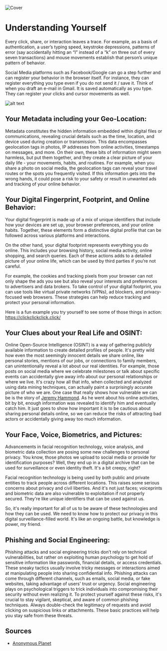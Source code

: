 ![Cover](/assets/covers/understanding-yourself.png)

# Understanding Yourself

Every click, share, or interaction leaves a trace. For example, as a basis of authentication, a user’s typing speed, keystroke depressions, patterns of error (say accidentally hitting an “l” instead of a “k” on three out of every seven transactions) and mouse movements establish that person’s unique pattern of behavior.

Social Media platforms such as Facebook/Google can go a step further and can register your behavior in the browser itself. For instance, they can register everything you type even if you do not send it / save it. Think of when you draft an e-mail in Gmail. It is saved automatically as you type. They can register your clicks and cursor movements as well.

![alt text](/assets/covers/data-collection.png)

## Your Metadata including your Geo-Location:

Metadata constitutes the hidden information embedded within digital files or communications, revealing crucial details such as the time, location, and device used during creation or transmission. This data encompasses geolocation tags in photos, IP addresses from online activities, timestamps on messages, and more. On their own, these bits of information might seem harmless, but put them together, and they create a clear picture of your daily life - your movements, habits, and routines. For example, when you share a photo on social media, the geolocation tags can reveal your travel routes or the spots you frequently visited. If this information gets into the wrong hands, it could pose a risk to your safety or result in unwanted ads and tracking of your online behavior.

## Your Digital Fingerprint, Footprint, and Online Behavior:

Your digital fingerprint is made up of a mix of unique identifiers that include how your devices are set up, your browser preferences, and your online habits. Together, these elements form a distinctive digital profile that can be followed across various platforms and interactions.

On the other hand, your digital footprint represents everything you do online. This includes your browsing history, social media activity, online shopping, and search queries. Each of these actions adds to a detailed picture of your online life, which can be used by third parties if you’re not careful.

For example, the cookies and tracking pixels from your browser can not only shape the ads you see but also reveal your interests and preferences to advertisers and data brokers. To take control of your digital footprint, you can use tools like virtual private networks (VPNs), ad blockers, and privacy-focused web browsers. These strategies can help reduce tracking and protect your personal information.

Here is a fun example you try yourself to see some of those things in action: https://clickclickclick.click/

## Your Clues about your Real Life and OSINT:

Online Open-Source Intelligence (OSINT) is a way of gathering publicly available information to create detailed profiles of people. It's pretty wild how even the most seemingly innocent details we share online, like personal stories, mentions of our jobs, or connections to family members, can unintentionally reveal a lot about our real identities. For example, those posts on social media where we celebrate milestones or talk about specific events can accidentally give away info about our personal relationships or where we live. It's crazy how all that info, when collected and analyzed using data mining techniques, can actually paint a surprisingly accurate picture of who we are. One case that really shows how vulnerable we can be is the story of [Jeremy Hammond](https://wikiless.tiekoetter.com/wiki/Jeremy_Hammond?lang=en). As he went about his online activities, bit by bit, enough information was revealed to identify him and eventually catch him. It just goes to show how important it is to be cautious about sharing personal details online, so we can reduce the risks of attracting bad actors or accidentally giving away too much information.

## Your Face, Voice, Biometrics, and Pictures:

Advancements in facial recognition technology, voice analysis, and biometric data collection are posing some new challenges to personal privacy. You know, those photos we upload to social media or provide for identification purposes? Well, they end up in a digital archive that can be used for surveillance or even identity theft. It's a bit creepy, right?

Facial recognition technology is being used by both public and private entities to track people across different locations. This raises some serious concerns about privacy and civil liberties. And it's not just faces; voiceprints and biometric data are also vulnerable to exploitation if not properly secured. They're like unique identifiers that can be used against us.

So, it's really important for all of us to be aware of these technologies and how they can be used. We need to know how to protect our privacy in this digital surveillance-filled world. It's like an ongoing battle, but knowledge is power, my friend.

## Phishing and Social Engineering:

Phishing attacks and social engineering tricks don't rely on technical vulnerabilities, but rather on exploiting human psychology to get hold of sensitive information like passwords, financial details, or access credentials. These sneaky tactics usually involve tricky messages or interactions aimed at manipulating people into sharing confidential info. Phishing attacks can come through different channels, such as emails, social media, or fake websites, taking advantage of users' trust or urgency. Social engineering plays on psychological triggers to trick individuals into compromising their security without even realizing it. To protect yourself against these risks, it's crucial to stay vigilant, skeptical, and aware of common phishing techniques. Always double-check the legitimacy of requests and avoid clicking on suspicious links or attachments. These basic practices will help you stay safe from these threats.


## Sources

- [Anonymous Planet](https://anonymousplanet.org/#)